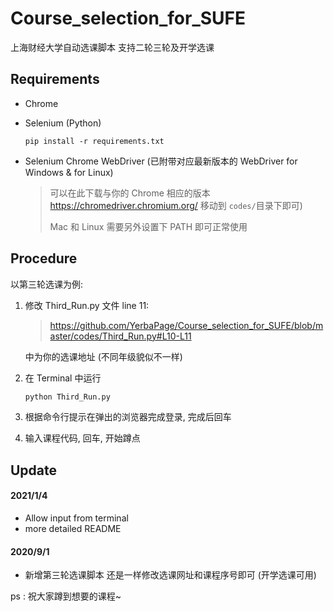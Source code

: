 # Course_selection_for_SUFE
上海财经大学自动选课脚本 支持二轮三轮及开学选课

## Requirements

- Chrome 

- Selenium (Python)

  ```
  pip install -r requirements.txt
  ```

- Selenium Chrome WebDriver (已附带对应最新版本的 WebDriver for Windows & for Linux)

  > 可以在此下载与你的 Chrome 相应的版本 https://chromedriver.chromium.org/ 移动到 `codes/`目录下即可)
  >
  > Mac 和 Linux 需要另外设置下 PATH 即可正常使用

## Procedure

以第三轮选课为例: 

1. 修改 Third_Run.py 文件 line 11: 

   > https://github.com/YerbaPage/Course_selection_for_SUFE/blob/master/codes/Third_Run.py#L10-L11

   中为你的选课地址 (不同年级貌似不一样)
   
2. 在 Terminal 中运行

   ```bash
   python Third_Run.py
   ```

3. 根据命令行提示在弹出的浏览器完成登录, 完成后回车

4. 输入课程代码, 回车, 开始蹲点

## Update 

#### 2021/1/4

- Allow input from terminal 
- more detailed README 

#### 2020/9/1

- 新增第三轮选课脚本 还是一样修改选课网址和课程序号即可 (开学选课可用)

ps : 祝大家蹲到想要的课程~

